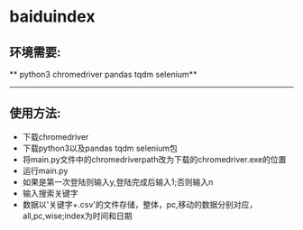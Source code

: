 # baiduindex
## 环境需要:

** python3 chromedriver pandas tqdm selenium**

---

## 使用方法:
- 下载chromedriver
- 下载python3以及pandas tqdm selenium包
- 将main.py文件中的chromedriverpath改为下载的chromedriver.exe的位置
- 运行main.py
- 如果是第一次登陆则输入y,登陆完成后输入1;否则输入n
- 输入搜索关键字
- 数据以'关键字+.csv'的文件存储，整体，pc,移动的数据分别对应，all,pc,wise;index为时间和日期